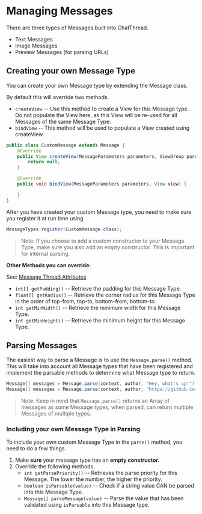 # Managing Messages

There are three types of Messages built into ChatThread.

* Text Messages
* Image Messages
* Preview Messages (for parsing URLs)

## Creating your own Message Type

You can create your own Message type by extending the Message class.

By default this will override two methods.

* `createView` -- Use this method to create a View for this Message type. Do not populate the View here, as this View will be re-used for all Messages of the same Message Type.
* `bindView` -- This method will be used to populate a View created using createView. 

```java
public class CustomMessage extends Message {
    @Override
    public View createView(MessageParameters parameters, ViewGroup parent) {
        return null;
    }

    @Override
    public void bindView(MessageParameters parameters, View view) {

    }
}
```

After you have created your custom Message type, you need to make sure you register it at run time using
```java
MessageTypes.register(CustomMessage.class);
```
> Note: If you choose to add a custom constructor to your Message Type, make sure you also add an empty constructor. This is important for internal parsing.

**Other Methods you can override:**

See: [Message Thread Attributes](./MessageThreads.md)

* `int[] getPadding()` -- Retrieve the padding for this Message Type.
* `float[] getRadius()` -- Retrieve the corner radius for this Message Type in the order of top-from, top-to, bottom-from, bottom-to. 
* `int getMinWidth()` -- Retrieve the minimum width for this Message Type.
* `int getMinHeight()` -- Retrieve the minimum height for this Message Type.

## Parsing Messages

The easiest way to parse a Message is to use the `Message.parse()` method. This will take into account all Message types that have been registered and implement the parsable methods to determine what Message type to return.

```java
Message[] messages = Message.parse(context, author, "Hey, what's up!");
Message[] messages = Message.parse(context, author, "https://github.com/");
```

> Note: Keep in mind that `Message.parse()` returns an Array of messages as some Message types, when parsed, can return multiple Messages of multiple types.

### Including your own Message Type in Parsing

To include your own custom Message Type in the `parse()` method, you need to do a few things.

1. Make **sure** your message type has an **empty constructor.**
2. Override the following methods.
    * `int getParsePriority()` -- Retrieves the parse priority for this Message. The lower the number, the higher the priority.
    * `boolean isParsable(value)` -- Check if a string value CAN be parsed into this Message Type.
    * `Message[] parseMessage(value)` -- Parse the value that has been validated using `isParsable` into this Message type.

